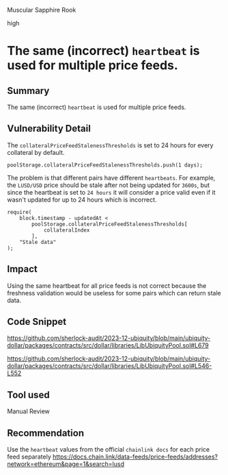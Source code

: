Muscular Sapphire Rook

high

# The same (incorrect) `heartbeat` is used for multiple price feeds.

## Summary
The same (incorrect) `heartbeat` is used for multiple price feeds.
## Vulnerability Detail
The `collateralPriceFeedStalenessThresholds` is set to 24 hours for every collateral by default.

```solidity
poolStorage.collateralPriceFeedStalenessThresholds.push(1 days);
```

The problem is that different pairs have different `heartbeats`. For example, the `LUSD/USD` price should be stale after not being updated for `3600s`, but since the heartbeat is set to `24 hours` it will consider a price valid even if it wasn't updated for up to 24 hours which is incorrect.

```solidity
require(
    block.timestamp - updatedAt <
        poolStorage.collateralPriceFeedStalenessThresholds[
            collateralIndex
        ],
    "Stale data"
);
```
## Impact
Using the same heartbeat for all price feeds is not correct because the freshness validation would be useless for some pairs which can return stale data. 
## Code Snippet
https://github.com/sherlock-audit/2023-12-ubiquity/blob/main/ubiquity-dollar/packages/contracts/src/dollar/libraries/LibUbiquityPool.sol#L679

https://github.com/sherlock-audit/2023-12-ubiquity/blob/main/ubiquity-dollar/packages/contracts/src/dollar/libraries/LibUbiquityPool.sol#L546-L552
## Tool used

Manual Review

## Recommendation
Use the `heartbeat` values from the official `chainlink docs` for each price feed separately
https://docs.chain.link/data-feeds/price-feeds/addresses?network=ethereum&page=1&search=lusd